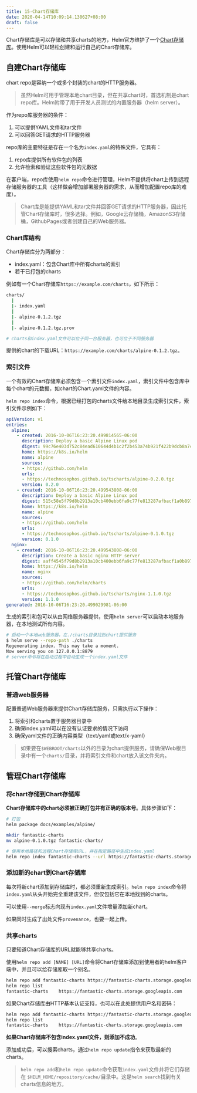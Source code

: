 ```yaml
---
title: 15-Chart存储库
date: 2020-04-14T10:09:14.130627+08:00
draft: false
---
```


Chart存储库是可以存储和共享charts的地方，Helm官方维护了一个[Chart存储库](https://github.com/helm/charts)。使用Helm可以轻松创建和运行自己的Chart存储库。

## 自建Chart存储库

chart repo是容纳一个或多个封装的chart的HTTP服务器。
> 虽然Helm可用于管理本地chart目录，但在共享chart时，首选机制是chart repo库。Helm附带了用于开发人员测试的内置服务器（helm server）。

作为repo库服务器的条件：

1. 可以提供YAML文件和tar文件
2. 可以回答GET请求的HTTP服务器

repo库的主要特征是存在一个名为`index.yaml`的特殊文件，它具有：

1. repo库提供所有软件包的列表
2. 允许检索和验证这些软件包的元数据

在客户端，repo库使用`helm repo`命令进行管理，Helm不提供将chart上传到远程存储服务器的工具（这样做会增加部署服务器的需求，从而增加配置repo库的难度）。

> Chart库是能提供YAML和tar文件并回答GET请求的HTTP服务器，因此托管Chart存储库时，很多选择。例如，Google云存储桶，AmazonS3存储桶，GithubPages或者创建自己的Web服务器。

### Chart库结构

Chart存储库分为两部分：

- index.yaml：包含Chart库中所有charts的索引
- 若干已打包的charts

例如有一个Chart存储库`https://example.com/charts`，如下所示：

```bash
charts/
  |
  |- index.yaml
  |
  |- alpine-0.1.2.tgz
  |
  |- alpine-0.1.2.tgz.prov

# charts和index.yaml文件可以位于同一台服务器，也可位于不同服务器
```

提供的chart的下载URL：`https://example.com/charts/alpine-0.1.2.tgz`。

### 索引文件

一个有效的Chart存储库必须包含一个索引文件`index.yaml`，索引文件中包含库中每个chart的元数据，如chart的Chart.yaml文件的内容。

`helm repo index`命令，根据已经打包的charts文件给本地目录生成索引文件，索引文件示例如下：

```yaml
apiVersion: v1
entries:
  alpine:
    - created: 2016-10-06T16:23:20.499814565-06:00
      description: Deploy a basic Alpine Linux pod
      digest: 99c76e403d752c84ead610644d4b1c2f2b453a74b921f422b9dcb8a7c8b559cd
      home: https://k8s.io/helm
      name: alpine
      sources:
      - https://github.com/helm
      urls:
      - https://technosophos.github.io/tscharts/alpine-0.2.0.tgz
      version: 0.2.0
    - created: 2016-10-06T16:23:20.499543808-06:00
      description: Deploy a basic Alpine Linux pod
      digest: 515c58e5f79d8b2913a10cb400ebb6fa9c77fe813287afbacf1a0b897cd78727
      home: https://k8s.io/helm
      name: alpine
      sources:
      - https://github.com/helm
      urls:
      - https://technosophos.github.io/tscharts/alpine-0.1.0.tgz
      version: 0.1.0
  nginx:
    - created: 2016-10-06T16:23:20.499543808-06:00
      description: Create a basic nginx HTTP server
      digest: aaff4545f79d8b2913a10cb400ebb6fa9c77fe813287afbacf1a0b897cdffffff
      home: https://k8s.io/helm
      name: nginx
      sources:
      - https://github.com/helm/charts
      urls:
      - https://technosophos.github.io/tscharts/nginx-1.1.0.tgz
      version: 1.1.0
generated: 2016-10-06T16:23:20.499029981-06:00
```

生成的索引和包可以从由网络服务器提供，使用`helm server`可以启动本地服务器，在本地测试所有内容。

```bash
# 启动一个本地web服务器，在./charts目录找到chart提供服务
$ helm serve --repo-path ./charts
Regenerating index. This may take a moment.
Now serving you on 127.0.0.1:8879
# server命令将在启动过程中自动生成一个index.yaml文件
```

## 托管Chart存储库

### 普通web服务器

配置普通Web服务器来提供Chart存储库服务，只需执行以下操作：

1. 将索引和charts置于服务器目录中
2. 确保index.yaml可以在没有认证要求的情况下访问
3. 确保yaml文件的正确内容类型（text/yaml或text/x-yaml）

> 如果要在`$WEBROOT/charts`以外的目录为chart提供服务，请确保Web根目录中有一个`charts/`目录，并将索引文件和chart放入该文件夹内。

## 管理Chart存储库

### 将chart存储到Chart存储库

**Chart存储库中的chart必须被正确打包并有正确的版本号**。具体步骤如下：

```bash
# 打包
helm package docs/examples/alpine/

mkdir fantastic-charts
mv alpine-0.1.0.tgz fantastic-charts/

# 使用本地路径和远程Chart存储库URL，并在指定路径中生成index.yaml
helm repo index fantastic-charts --url https://fantastic-charts.storage.googleapis.com

```

### 添加新的chart到Chart存储库

每次将新chart添加到存储库时，都必须重新生成索引。`helm repo index`命令将`index.yaml`从头开始完全重建该文件，但仅包括它在本地找到的charts。

可以使用`--merge`标志向现有`index.yaml`文件增量添加新chart。

如果同时生成了出处文件`provenance`，也要一起上传。

### 共享charts

只要知道Chart存储库的URL就能够共享charts。

使用`helm repo add [NAME] [URL]`命令将Chart存储库添加到使用者的helm客户端中，并且可以给存储库取一个别名。

```bash
helm repo add fantastic-charts https://fantastic-charts.storage.googleapis.com
helm repo list
fantastic-charts    https://fantastic-charts.storage.googleapis.com
```

如果Chart存储库由HTTP基本认证支持，也可以在此处提供用户名和密码：

```bash
helm repo add fantastic-charts https://fantastic-charts.storage.googleapis.com --username my-username --password my-password
helm repo list
fantastic-charts    https://fantastic-charts.storage.googleapis.com
```

**如果Chart存储库不包含index.yaml文件，则添加不成功**。

添加成功后，可以搜索charts，通过`helm repo update`指令来获取最新的charts。

>`helm repo add`和`helm repo update`命令获取`index.yaml`文件并将它们存储在 `$HELM_HOME/repository/cache/`目录中。这是`helm search`找到有关charts信息的地方。
